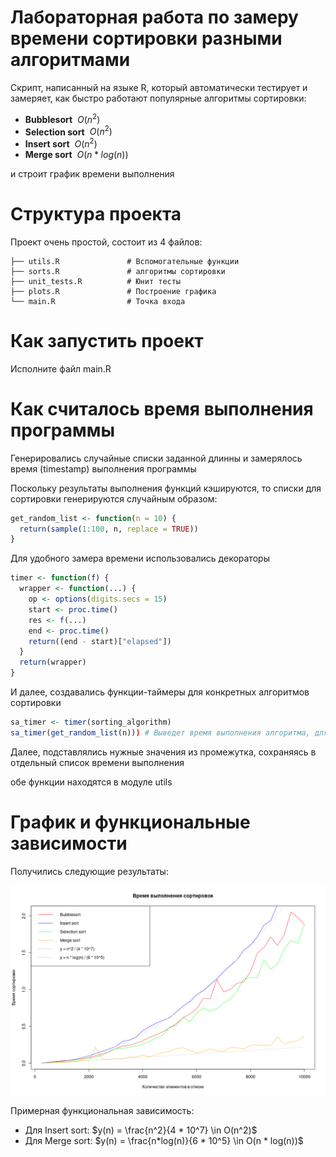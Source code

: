 # Лабораторная работа по замеру времени сортировки разными алгоритмами

Скрипт, написанный на языке R, который автоматически тестирует и замеряет, как быстро работают популярные алгоритмы сортировки:
- **Bubblesort** $~ O(n^2)$
- **Selection sort** $~ O(n^2)$
- **Insert sort** $~ O(n^2)$
- **Merge sort** $~ O(n*log(n))$

и строит график времени выполнения

# Структура проекта
Проект очень простой, состоит из 4 файлов:

```
├── utils.R               # Вспомогательные функции
├── sorts.R               # алгоритмы сортировки
├── unit_tests.R          # Юнит тесты
├── plots.R               # Построение графика
└── main.R                # Точка входа
```

# Как запустить проект
Исполните файл main.R

# Как считалось время выполнения программы
Генерировались случайные списки заданной длинны и замерялось время (timestamp) выполнения программы

Поскольку результаты выполнения функций кэшируются, то списки для сортировки генерируются случайным образом:
```R
get_random_list <- function(n = 10) {
  return(sample(1:100, n, replace = TRUE))
}
```

Для удобного замера времени использовались декораторы
```R
timer <- function(f) {
  wrapper <- function(...) {
    op <- options(digits.secs = 15) 
    start <- proc.time()
    res <- f(...)
    end <- proc.time()
    return((end - start)["elapsed"])
  }
  return(wrapper)
}
```
И далее, создавались функции-таймеры для конкретных алгоритмов сортировки
```R
sa_timer <- timer(sorting_algorithm)
sa_timer(get_random_list(n))) # Выведет время выполнения алгоритма, для случайного списка длины n
```
Далее, подставлялись нужные значения из промежутка, сохраняясь в отдельный список времени выполнения

обе функции находятся в модуле utils

# График и функциональные зависимости

Получились следующие результаты:

![График зависимости времени сортировки и количества элементов в списке](https://github.com/MishaAnikutin/ranepa-sort-lab/blob/main/%D0%92%D1%80%D0%B5%D0%BC%D1%8F%20%D0%B2%D1%8B%D0%BF%D0%BE%D0%BB%D0%BD%D0%B5%D0%BD%D0%B8%D1%8F%20%D1%81%D0%BE%D1%80%D1%82%D0%B8%D1%80%D0%BE%D0%B2%D0%BE%D0%BA.png)

Примерная функциональная зависимость: 
* Для Insert sort: $y(n) = \frac{n^2}{4 * 10^7} \in O(n^2)$ 
* Для Merge sort: $y(n) = \frac{n*log(n)}{6 * 10^5} \in O(n * log(n))$ 
